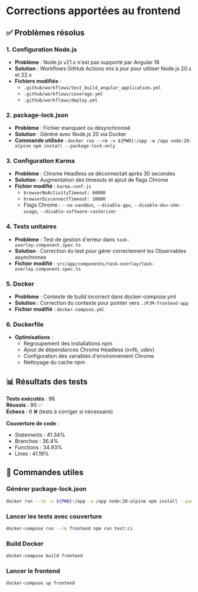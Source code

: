 # Corrections apportées au frontend

## ✅ Problèmes résolus

### 1. Configuration Node.js
- **Problème** : Node.js v21.x n'est pas supporté par Angular 18
- **Solution** : Workflows GitHub Actions mis à jour pour utiliser Node.js 20.x et 22.x
- **Fichiers modifiés** :
  - `.github/workflows/test_build_angular_application.yml`
  - `.github/workflows/coverage.yml`
  - `.github/workflows/deploy.yml`

### 2. package-lock.json
- **Problème** : Fichier manquant ou désynchronisé
- **Solution** : Généré avec Node.js 20 via Docker
- **Commande utilisée** : `docker run --rm -v ${PWD}:/app -w /app node:20-alpine npm install --package-lock-only`

### 3. Configuration Karma
- **Problème** : Chrome Headless se déconnectait après 30 secondes
- **Solution** : Augmentation des timeouts et ajout de flags Chrome
- **Fichier modifié** : `karma.conf.js`
  - `browserNoActivityTimeout: 60000`
  - `browserDisconnectTimeout: 10000`
  - Flags Chrome : `--no-sandbox`, `--disable-gpu`, `--disable-dev-shm-usage`, `--disable-software-rasterizer`

### 4. Tests unitaires
- **Problème** : Test de gestion d'erreur dans `task-overlay.component.spec.ts`
- **Solution** : Correction du test pour gérer correctement les Observables asynchrones
- **Fichier modifié** : `src/app/components/task-overlay/task-overlay.component.spec.ts`

### 5. Docker
- **Problème** : Contexte de build incorrect dans docker-compose.yml
- **Solution** : Correction du contexte pour pointer vers `./PJM-frontend-app`
- **Fichier modifié** : `docker-compose.yml`

### 6. Dockerfile
- **Optimisations** :
  - Regroupement des installations npm
  - Ajout de dépendances Chrome Headless (xvfb, udev)
  - Configuration des variables d'environnement Chrome
  - Nettoyage du cache npm

## 📊 Résultats des tests

**Tests exécutés** : 96  
**Réussis** : 90 ✅  
**Échecs** : 6 ❌ (tests à corriger si nécessaire)

**Couverture de code** :
- Statements : 41.34%
- Branches : 36.4%
- Functions : 34.93%
- Lines : 41.19%

## 🚀 Commandes utiles

### Générer package-lock.json
```bash
docker run --rm -v ${PWD}:/app -w /app node:20-alpine npm install --package-lock-only
```

### Lancer les tests avec couverture
```bash
docker-compose run --rm frontend npm run test:ci
```

### Build Docker
```bash
docker-compose build frontend
```

### Lancer le frontend
```bash
docker-compose up frontend
```
